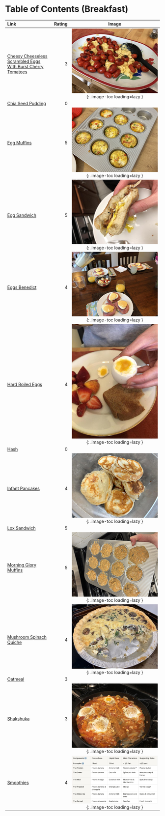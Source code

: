 # Table of Contents (Breakfast)

| Link                                                                                                                            | Rating | Image                                                                                                                                                               |
|:--------------------------------------------------------------------------------------------------------------------------------|-------:|:-------------------------------------------------------------------------------------------------------------------------------------------------------------------:|
| [Cheesy Cheeseless Scrambled Eggs With Burst Cherry Tomatoes](./cheesy_cheeseless_scrambled_eggs_with_burst_cherry_tomatoes.md) | 3      | ![cheesy_cheeseless_scrambled_eggs_with_burst_cherry_tomatoes.jpeg](./cheesy_cheeseless_scrambled_eggs_with_burst_cherry_tomatoes.jpeg){: .image-toc loading=lazy } |
| [Chia Seed Pudding](./chia_seed_pudding.md)                                                                                     | 0      | <!-- TODO: Capture image -->                                                                                                                                        |
| [Egg Muffins](./egg_muffins.md)                                                                                                 | 5      | ![egg_muffins.jpeg](./egg_muffins.jpeg){: .image-toc loading=lazy }                                                                                                 |
| [Egg Sandwich](./egg_sandwich.md)                                                                                               | 5      | ![egg_sandwich.jpeg](./egg_sandwich.jpeg){: .image-toc loading=lazy }                                                                                               |
| [Eggs Benedict](./eggs_benedict.md)                                                                                             | 4      | ![eggs_benedict.jpg](./eggs_benedict.jpg){: .image-toc loading=lazy }                                                                                               |
| [Hard Boiled Eggs](./hard_boiled_eggs.md)                                                                                       | 4      | ![hard_boiled_eggs.jpeg](./hard_boiled_eggs.jpeg){: .image-toc loading=lazy }                                                                                       |
| [Hash](./hash.md)                                                                                                               | 0      | <!-- TODO: Capture image -->                                                                                                                                        |
| [Infant Pancakes](./infant_pancakes.md)                                                                                         | 4      | ![infant_pancakes.jpeg](./infant_pancakes.jpeg){: .image-toc loading=lazy }                                                                                         |
| [Lox Sandwich](./lox_sandwich.md)                                                                                               | 5      | <!-- TODO: Capture image -->                                                                                                                                        |
| [Morning Glory Muffins](./morning_glory_muffins.md)                                                                             | 5      | ![morning_glory_muffins.jpeg](./morning_glory_muffins.jpeg){: .image-toc loading=lazy }                                                                             |
| [Mushroom Spinach Quiche](./mushroom_spinach_quiche.md)                                                                         | 4      | ![mushroom_spinach_quiche.jpeg](./mushroom_spinach_quiche.jpeg){: .image-toc loading=lazy }                                                                         |
| [Oatmeal](./oatmeal.md)                                                                                                         | 3      | <!-- TODO: Capture image -->                                                                                                                                        |
| [Shakshuka](./shakshuka.md)                                                                                                     | 3      | ![shakshuka.jpeg](./shakshuka.jpeg){: .image-toc loading=lazy }                                                                                                     |
| [Smoothies](./smoothies.md)                                                                                                     | 4      | ![smoothies-table.jpg](./smoothies-table.jpg){: .image-toc loading=lazy }                                                                                           |
